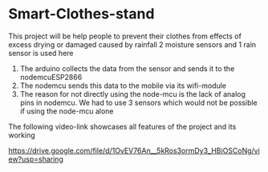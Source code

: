 # Smart-Clothes-stand


This project will be help people to prevent their clothes from effects of excess drying or damaged caused by rainfall 2 moisture sensors and 1 rain sensor is used here

1.	The arduino collects the data from the sensor and sends it to the nodemcuESP2866
2.	The nodemcu sends this data to the mobile via its wifi-module
3.	The reason for not directly using the node-mcu is the lack of analog pins in nodemcu. We had to use 3 sensors which would not be possible if using the node-mcu alone

The following video-link showcases all features of the project and its working

https://drive.google.com/file/d/1OvEV76An__5kRos3ormDy3_HBiOSCoNg/view?usp=sharing
